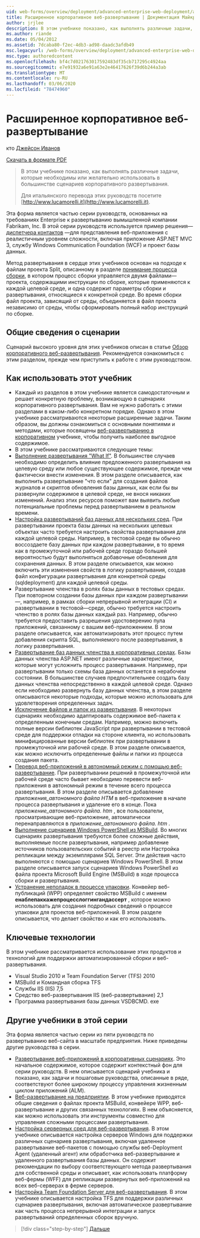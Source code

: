```yaml
---
uid: web-forms/overview/deployment/advanced-enterprise-web-deployment/advanced-enterprise-web-deployment
title: Расширенное корпоративное веб-развертывание | Документация Майкрософт
author: jrjlee
description: В этом учебнике показано, как выполнять различные задачи, которые необходимы или желательно использовать в большинстве сценариев корпоративного развертывания. Для итальянского транслати...
ms.author: riande
ms.date: 05/04/2012
ms.assetid: 7dcaba80-f2ec-4db3-ad98-daadc3afdb49
msc.legacyurl: /web-forms/overview/deployment/advanced-enterprise-web-deployment/advanced-enterprise-web-deployment
msc.type: authoredcontent
ms.openlocfilehash: bf4c7d021763017592483df35cb717295c4924aa
ms.sourcegitcommit: e7e91932a6e91a63e2e46417626f39d6b244a3ab
ms.translationtype: MT
ms.contentlocale: ru-RU
ms.lasthandoff: 03/06/2020
ms.locfileid: "78474960"
---
```

# <a name="advanced-enterprise-web-deployment"></a>Расширенное корпоративное веб-развертывание

кто [Джейсон Иванов](https://github.com/jrjlee)

[Скачать в формате PDF](https://msdnshared.blob.core.windows.net/media/MSDNBlogsFS/prod.evol.blogs.msdn.com/CommunityServer.Blogs.Components.WeblogFiles/00/00/00/63/56/8130.DeployingWebAppsInEnterpriseScenarios.pdf)

> В этом учебнике показано, как выполнять различные задачи, которые необходимы или желательно использовать в большинстве сценариев корпоративного развертывания.
> 
> Для итальянского перевода этих руководств посетите [http://www.lucamorelli.it](http://www.lucamorelli.it).

Эта форма является частью серии руководств, основанных на требованиях Enterprise к развертыванию вымышленной компании Fabrikam, Inc. В этой серии руководств используется пример решения&#x2014; [диспетчера контактов](../web-deployment-in-the-enterprise/the-contact-manager-solution.md) &#x2014;для представления веб-приложения с реалистичным уровнем сложности, включая приложение ASP.NET MVC 3, службу Windows Communication Foundation (WCF) и проект базы данных.

Метод развертывания в сердце этих учебников основан на подходе к файлам проекта Split, описанному в разделе [понимание процесса сборки](../web-deployment-in-the-enterprise/understanding-the-build-process.md), в котором процесс сборки управляется двумя файлами&#x2014;проекта, содержащими инструкции по сборке, которые применяются к каждой целевой среде, и одна содержит параметры сборки и развертывания, относящиеся к конкретной среде. Во время сборки файл проекта, зависящий от среды, объединяется в файл проекта независимо от среды, чтобы сформировать полный набор инструкций по сборке.

## <a name="scenario-overview"></a>Общие сведения о сценарии

Сценарий высокого уровня для этих учебников описан в статье [Обзор корпоративного веб-развертывания](../deploying-web-applications-in-enterprise-scenarios/enterprise-web-deployment-scenario-overview.md). Рекомендуется ознакомиться с этим разделом, прежде чем приступить к работе с этим руководством.

## <a name="how-to-use-this-tutorial"></a>Как использовать этот учебник

- Каждый из разделов в этом учебнике является самодостаточным и решает конкретную проблему, возникающую в сценариях корпоративного развертывания. Вам не нужно работать с этими разделами в каком-либо конкретном порядке. Однако в этом учебнике рассматриваются некоторые расширенные задачи. Таким образом, вы должны ознакомиться с основными понятиями и методами, которые посвящены [веб-развертыванию в корпоративном](../web-deployment-in-the-enterprise/web-deployment-in-the-enterprise.md) учебнике, чтобы получить наиболее выгодное содержимое.
- В этом учебнике рассматриваются следующие темы:
- [Выполнение развертывания "What If"](performing-a-what-if-deployment.md). В большинстве случаев необходимо определить влияние предложенного развертывания на целевую среду или любое существующее содержимое, прежде чем фактически внести изменения. В этом разделе описывается, как выполнить развертывание "что если" для создания файлов журналов и скриптов обновления базы данных, как если бы вы развернули содержимое в целевой среде, не внося никаких изменений. Анализ этих ресурсов поможет вам выявить любые потенциальные проблемы перед развертыванием в реальном времени.
- [Настройка развертываний баз данных для нескольких сред](customizing-database-deployments-for-multiple-environments.md). При развертывании проекта базы данных на нескольких целевых объектах часто требуется настроить свойства развертывания для каждой целевой среды. Например, в тестовой среде вы обычно воссоздаете базу данных при каждом развертывании, в то время как в промежуточной или рабочей среде гораздо большей вероятностью будут выполняться добавочные обновления для сохранения данных. В этом разделе описывается, как можно включить эти изменения свойств в логику развертывания, создав файл конфигурации развертывания для конкретной среды (sqldeployment) для каждой целевой среды.
- Развертывание членства в ролях базы данных в тестовых средах. При повторном создании базы данных при каждом развертывании&#x2014;, например, в рамках сборки непрерывной интеграции (CI) и развертывании в тестовой&#x2014;среде, обычно требуется настроить членство в ролях базы данных каждый раз. Например, обычно требуется предоставить разрешения удостоверению пула приложений, связанному с вашим веб-приложением. В этом разделе описывается, как автоматизировать этот процесс путем добавления скрипта SQL, выполняемого после развертывания, в логику развертывания.
- [Развертывание баз данных членства в корпоративных средах](deploying-membership-databases-to-enterprise-environments.md). Базы данных членства ASP.NET имеют различные характеристики, которые могут усложнить процесс развертывания. Например, при развертывании только схемы база данных останется в нерабочем состоянии. В большинстве случаев предпочтительнее создать базу данных членства непосредственно в каждой целевой среде. Однако если необходимо развернуть базу данных членства, в этом разделе описываются некоторые подходы, которые можно использовать для удовлетворения определенных задач.
- [Исключение файлов и папок из развертывания](excluding-files-and-folders-from-deployment.md). В некоторых сценариях необходимо адаптировать содержимое веб-пакета к определенным конечным средам. Например, можно включить полные версии библиотек JavaScript при развертывании в тестовой среде для поддержки отладки на стороне клиента, но использовать минифицированные версии библиотек при развертывании в промежуточной или рабочей среде. В этом разделе описывается, как можно исключить определенные файлы и папки из процесса создания пакета.
- [Перевод веб-приложений в автономный режим с помощью веб-развертывание](taking-web-applications-offline-with-web-deploy.md). При развертывании решений в промежуточной или рабочей среде часто бывает необходимо перевести веб-приложения в автономный режим в течение всего процесса развертывания. В этом разделе описывается добавление *приложения\_автономного файла HTM* в веб-приложение в начале процесса развертывания и удаление его в конце. Пока *приложение\_автономного файла. htm* , все пользователи, просматривающие веб-приложение, автоматически перенаправляются в *приложение\_автономного файла. htm* .
- [Выполнение сценариев Windows PowerShell из MSBuild](running-windows-powershell-scripts-from-msbuild-project-files.md). Во многих сценариях развертывания требуются более сложные действия, выполняемые после развертывания, например добавление источников пользовательских событий в реестр или Настройка репликации между экземплярами SQL Server. Эти действия часто выполняются с помощью сценариев Windows PowerShell. В этом разделе описывается запуск сценариев Windows PowerShell из файла проекта Microsoft Build Engine (MSBuild) в ходе процесса сборки и развертывания.
- [Устранение неполадок в процессе упаковки](troubleshooting-the-packaging-process.md). Конвейер веб-публикаций (WPP) определяет свойство MSBuild с именем **енаблепаккажепроцесслоггингандассерт** , которое можно использовать для создания подробных сведений о процессе упаковки для проектов веб-приложений. В этом разделе описывается, что делает свойство и как его использовать.

## <a name="key-technologies"></a>Ключевые технологии

В этом учебнике рассматривается использование этих продуктов и технологий для поддержки автоматизированной сборки и веб-развертывания.

- Visual Studio 2010 и Team Foundation Server (TFS) 2010
- MSBuild и Командная сборка TFS
- Службы IIS (IIS) 7,5
- Средство веб-развертывания IIS (веб-развертывание) 2,1
- Программа развертывания базы данных VSDBCMD. exe

## <a name="other-tutorials-in-this-series"></a>Другие учебники в этой серии

Эта форма является частью серии из пяти руководств по развертыванию веб-сайта в масштабе предприятия. Ниже приведены другие руководства в серии.

- [Развертывание веб-приложений в корпоративных сценариях](../deploying-web-applications-in-enterprise-scenarios/deploying-web-applications-in-enterprise-scenarios.md). Это начальное содержимое, которое содержит контекстный фон для серии руководств. В нем описывается сценарий учебника и показано, как задачи и пошаговые руководства, описанные в ряде, соответствуют более широкому процессу управления жизненным циклом приложений (ALM).
- [Веб-развертывание на предприятии](../web-deployment-in-the-enterprise/web-deployment-in-the-enterprise.md). В этом учебнике приводятся общие сведения о файлах проекта MSBuild, конвейере WPP, веб-развертывание и других связанных технологиях. В нем объясняется, как можно использовать эти инструменты совместно для управления сложными процессами развертывания.
- [Настройка серверных сред для веб-развертывания](../configuring-server-environments-for-web-deployment/configuring-server-environments-for-web-deployment.md). В этом учебнике описывается настройка серверов Windows для поддержки различных сценариев развертывания, включая удаленное развертывание веб-пакетов с помощью службы веб-Deployment Agent (удаленный агент) или обработчика веб-развертывание и удаленного развертывания базы данных. Он содержит рекомендации по выбору соответствующего метода развертывания для собственной среды и описывает, как использовать платформу веб-фермы (WFF) для репликации развернутых веб-приложений на всех веб-серверах в ферме серверов.
- [Настройка Team Foundation Server для веб-развертывания](../configuring-team-foundation-server-for-web-deployment/configuring-team-foundation-server-for-web-deployment.md). В этом учебнике описывается настройка TFS для поддержки различных сценариев развертывания, включая автоматическое развертывание как часть процесса непрерывной интеграции и запуск развертываний определенных сборок вручную.

> [!div class="step-by-step"]
> [Дальше](performing-a-what-if-deployment.md)
